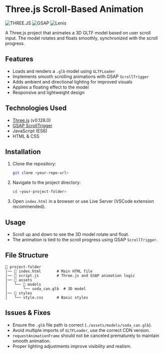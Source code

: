 # Three.js Scroll-Based Animation

<p >
   <img src="https://img.shields.io/badge/threejs-v0.128.0-red" alt="THREE.JS">
   <img src="https://img.shields.io/badge/GSAP-v3.12.5-red" alt="GSAP">
   <img src="https://img.shields.io/badge/threejs-v0.128.0-red" alt="Lenis">
</p>

A Three.js project that animates a 3D GLTF model based on user scroll input. The model rotates and floats smoothly, synchronized with the scroll progress.

## Features
- Loads and renders a `.glb` model using `GLTFLoader`
- Implements smooth scrolling animations with GSAP `ScrollTrigger`
- Adds ambient and directional lighting for improved visuals
- Applies a floating effect to the model
- Responsive and lightweight design

## Technologies Used
- [Three.js](https://threejs.org/) (v0.128.0)
- [GSAP ScrollTrigger](https://greensock.com/scrolltrigger/)
- JavaScript (ES6)
- HTML & CSS

## Installation
1. Clone the repository:
   ```sh
   git clone <your-repo-url>
   ```
2. Navigate to the project directory:
   ```sh
   cd <your-project-folder>
   ```
3. Open `index.html` in a browser or use Live Server (VSCode extension recommended).

## Usage
- Scroll up and down to see the 3D model rotate and float.
- The animation is tied to the scroll progress using GSAP `ScrollTrigger`.

## File Structure
```
📁 project-folder
│── 📄 index.html       # Main HTML file
│── 📄 script.js        # Three.js and GSAP animation logic
│── 📂 assets
│   └── 📂 models
│       └── soda_can.glb  # 3D model
│── 📂 styles
│   └── style.css      # Basic styles
```

## Issues & Fixes
- Ensure the `.glb` file path is correct (`./assets/models/soda_can.glb`).
- Avoid multiple imports of `GLTFLoader`, use the correct CDN version.
- `requestAnimationFrame` should not be canceled prematurely to maintain smooth animation.
- Proper lighting adjustments improve visibility and realism.

